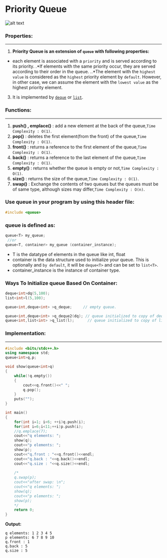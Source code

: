 # Priority Queue

![alt text](https://cdn.programiz.com/sites/tutorial2program/files/Introduction.png)


### Properties:
***
1. **Priority Queue is an extension of `queue` with following properties:**
* each element is associated with a `priority` and is served according to its priority.
.*If elements with the same priority occur, they are served according to their order in the queue.
..*The element with the `highest value` is considered as the `highest` priority element by `default`. However, 
in other case, we can assume the element with the `lowest value` as the highest priority element.
3. It is implemented by [`deque`](https://github.com/ahmedmohamedsakr/Competitive-Programming/blob/mine/STL/Sequence%20Containers/Deque.md) or 
[`list`](https://github.com/ahmedmohamedsakr/Competitive-Programming/blob/mine/STL/Sequence%20Containers/List.md).

### Functions:
***
1. **push() , emplace()** : add a new element at the back of the queue,`Time Complexity : O(1)`.
2. **pop()** : deletes the first element(from the front) of the queue,`Time Complexity : O(1)`.
3. **front()** :  returns a reference to the first element of the queue,`Time Complexity : O(1)`.
4. **back()** :  returns a reference to the last element of the queue,`Time Complexity : O(1)`.
5. **empty()** : returns whether the queue is empty or not,`Time Complexity : O(1)`.
6. **size()** : returns the size of the queue,`Time Complexity : O(1)`.
7. **swap()** : Exchange the contents of two queues but the queues must be of same type, although sizes may differ,`Time Complexity : O(n)`.


### Use queue in your program by using this header file:
```cpp
#include <queue>
```

### queue is defined as:
```cpp
queue<T> my_queue;
 //or
queue<T, container> my_queue (container_instance);
```
* T is the datatype of elements in the queue like int, float
* container is the data structure used to initialize your queue. This is optionally and `by default`, it will be `deque<T>` and can be set to `list<T>`.
* container_instance is the instance of container type.

### Ways To Initialize queue Based On Container:
```cpp
deque<int>dq(5,100);
list<int>l(5,100);

queue<int,deque<int> >q_deque;     // empty queue.

queue<int,deque<int> >q_deque2(dq); // queue initialized to copy of deque.
queue<int,list<int> >q_list(l);      // queue initialized to copy of list.
```

### Implementation:
***
```cpp
#include <bits/stdc++.h>
using namespace std;
queue<int>q,p;

void show(queue<int>q)
{
    while(!q.empty())
    {
        cout<<q.front()<<" ";
        q.pop();
    }
    puts("");
}

int main()
{
    for(int i=1; i<6; ++i)q.push(i);
    for(int i=6;i<11;++i)p.push(i);
    //q.emplace(7);
    cout<<"q elements: ";
    show(q);
    cout<<"p elements: ";
    show(p);
    cout<<"q.front : "<<q.front()<<endl;
    cout<<"q.back : "<<q.back()<<endl;
    cout<<"q.size : "<<q.size()<<endl;
    
    /*
    q.swap(p);
    cout<<"after swap: \n";
    cout<<"q elements: ";
    show(q);
    cout<<"p elements: ";
    show(p);
    */
    return 0;
}

```

**Output:**
```
q elements: 1 2 3 4 5
p elements: 6 7 8 9 10
q.front : 1
q.back : 5
q.size : 5
```

